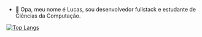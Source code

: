 - 👋 Opa, meu nome é Lucas, sou desenvolvedor fullstack e estudante de Ciências da Computação.
  
[![Top Langs](https://github-readme-stats.vercel.app/api/top-langs/?username=luketeeeeee&layout=donut)](https://github.com/anuraghazra/github-readme-stats)

<!---
luketeeeeee/luketeeeeee is a ✨ special ✨ repository because its `README.md` (this file) appears on your GitHub profile.
You can click the Preview link to take a look at your changes.
--->
